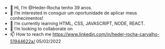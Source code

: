 - 👋 Hi, I’m @Heder-Rocha tenho 39 anos.
- 👀 I’m interested in consguir um oportunidade de aplicar meus conhecimentos!
- 🌱 I’m currently learning HTML, CSS, JAVASCRIPT, NODE, REACT.
-  💞️ I’m looking to collaborate on  
- 📫 How to reach me  https://www.linkedin.com/in/heder-rocha-carvalho-51944622a/
05/02/2022
<!---
Heder-Rocha/Heder-Rocha is a ✨ special ✨ repository because its `README.md` (this file) appears on your GitHub profile.
You can click the Preview link to take a look at your changes.
--->
